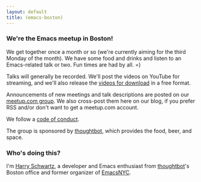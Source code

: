```yaml
---
layout: default
title: (emacs-boston)
---
```


### We're the Emacs meetup in Boston!

We get together once a month or so (we're currently aiming for the third Monday
of the month). We have some food and drinks and listen to an Emacs-related talk
or two. Fun times are had by all. =)

Talks will generally be recorded. We'll post the videos on YouTube for
streaming, and we'll also release the [videos for download] in a free format.

Announcements of new meetings and talk descriptions are posted on our
[meetup.com group]. We also cross-post them here on our blog, if you prefer RSS
and/or don't want to get a meetup.com account.

We follow a [code of conduct].

The group is sponsored by [thoughtbot], which provides the food, beer, and
space.

### Who's doing this?

I'm [Harry Schwartz], a developer and Emacs enthusiast from [thoughtbot]'s
Boston office and former organizer of [EmacsNYC].

[videos for download]: /videos.html
[meetup.com group]: http://www.meetup.com/Boston-Emacs-Meetup/
[code of conduct]: /code-of-conduct.html
[thoughtbot]: http://thoughtbot.com
[Harry Schwartz]: http://harryrschwartz.com
[EmacsNYC]: http://emacsnyc.com
